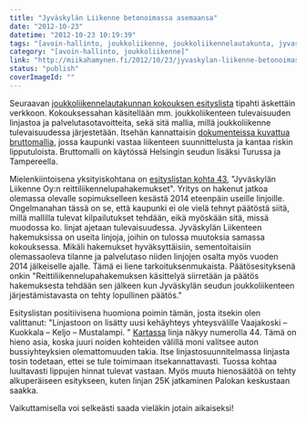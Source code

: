 ```yaml
---
title: "Jyväskylän Liikenne betonoimassa asemaansa"
date: "2012-10-23"
datetime: "2012-10-23 10:19:39"
tags: "[avoin-hallinto, joukkoliikenne, joukkoliikennelautakunta, jyvaskylan-liikenne]"
category: "[avoin-hallinto, joukkoliikenne]"
link: "http://miikahamynen.fi/2012/10/23/jyvaskylan-liikenne-betonoimassa-asemaansa/"
status: "publish"
coverImageId: ""
---
```


Seuraavan [joukkoliikennelautakunnan kokouksen esityslista](http://www3.jkl.fi/paatokset/jlltk/2012/25101630.1/index.htm) tipahti äskettäin verkkoon. Kokouksessahan käsitellään mm. joukkoliikenteen tulevaisuuden linjastoa ja palvelutasotavoitteita, sekä sitä mallia, millä joukkoliikenne tulevaisuudessa järjestetään. Itsehän kannattaisin [dokumenteissa kuvattua bruttomallia](http://www3.jkl.fi/paatokset/jlltk/2012/25101630.1/frmtxt44.htm), jossa kaupunki vastaa liikenteen suunnittelusta ja kantaa riskin lipputuloista. Bruttomalli on käytössä Helsingin seudun lisäksi Turussa ja Tampereella.

Mielenkiintoisena yksityiskohtana on [esityslistan kohta 43](http://www3.jkl.fi/paatokset/jlltk/2012/25101630.1/frmtxt43.htm), "Jyväskylän Liikenne Oy:n reittiliikennelupahakemukset". Yritys on hakenut jatkoa olemassa olevalle sopimukselleen kesästä 2014 eteenpäin useille linjoille. Ongelmanahan tässä on se, että kaupunki ei ole vielä tehnyt päätöstä siitä, millä mallilla tulevat kilpailutukset tehdään, eikä myöskään sitä, missä muodossa ko. linjat ajetaan tulevaisuudessa. Jyväskylän Liikenteen hakemuksissa on useita linjoja, joihin on tulossa muutoksia samassa kokouksessa. Mikäli hakemukset hyväksyttäisiin, sementoitaisiin olemassaoleva tilanne ja palvelutaso niiden linjojen osalta myös vuoden 2014 jälkeiselle ajalle. Tämä ei liene tarkoituksenmukaista. Päätösesityksenä onkin "Reittiliikennelupahakemuksen käsittelyä siirretään ja päätös hakemuksesta tehdään sen jälkeen kun Jyväskylän seudun joukkoliikenteen järjestämistavasta on tehty lopullinen päätös."

Esityslistan positiivisena huomiona poimin tämän, josta itsekin olen valittanut: "Linjastoon on lisätty uusi kehäyhteys yhteysvälille Vaajakoski – Kuokkala – Keljo – Mustalampi. " [Kartassa](http://www.jyvaskyla.fi:8081/ktwebbin/dbisa.dll/ktwebscr/epjattn.htm?JLLTK+25%2e10%2e2012%2016%3a30%3a00+42+1) linja näkyy numerolla 44. Tämä on hieno asia, koska juuri noiden kohteiden välillä moni valitsee auton bussiyhteyksien olemattomuuden takia. Itse linjastosuunnitelmassa linjasta tosin todetaan, ettei se tule toimimaan itsekannattavasti. Tuossa kohtaa luultavasti lippujen hinnat tulevat vastaan. Myös muuta hienosäätöä on tehty alkuperäiseen esitykseen, kuten linjan 25K jatkaminen Palokan keskustaan saakka.

Vaikuttamisella voi selkeästi saada vieläkin jotain aikaiseksi!
